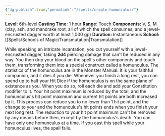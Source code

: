 ```yaml
---
{"dg-publish":true,"permalink":"/spells/create-homunculus/"}
---
```


**Level:** 6th-level
**Casting Time:** 1 hour
**Range:** Touch
**Components:** V, S, M (clay, ash, and mandrake root, all of which the spell consumes, and a jewel-encrusted dagger worth at least 1,000 gp)
**Duration:** Instantaneous
**School:** [[Spells/Schools of Magic/Transmutation\|Transmutation]]

While speaking an intricate incantation, you cut yourself with a jewel-encrusted dagger, taking **2d4** piercing damage that can't be reduced in any way. You then drip your blood on the spell's other components and touch them, transforming them into a special construct called a homunculus.
The statistics of the homunculus are in the Monster Manual. It is your faithful companion, and it dies if you die. Whenever you finish a long rest, you can spend up to half your Hit Dice if the homunculus is on the same plane of existence as you. When you do so, roll each die and add your Constitution modifier to it. Your hit point maximum is reduced by the total, and the homunculus's hit point maximum and current hit points are both increased by it. This process can reduce you to no lower than 1 hit point, and the change to your and the homunculus's hit points ends when you finish your next long rest. The reduction to your hit point maximum can't be removed by any means before then, except by the homunculus's death.
You can have only one homunculus at a time. If you cast this spell while your homunculus lives, the spell fails.